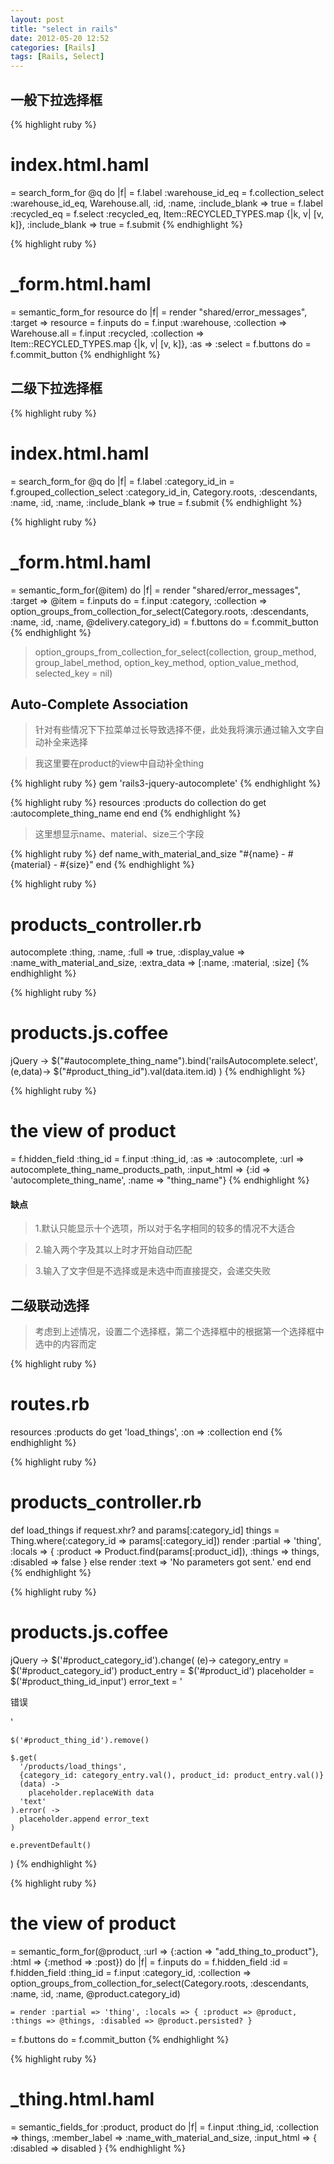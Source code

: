 ```yaml
---
layout: post
title: "select in rails"
date: 2012-05-20 12:52
categories: [Rails]
tags: [Rails, Select]
---
```


一般下拉选择框
--------------

{% highlight ruby %}
# index.html.haml
= search_form_for @q do |f|
  = f.label :warehouse_id_eq
  = f.collection_select :warehouse_id_eq, Warehouse.all, :id, :name, :include_blank => true
  = f.label :recycled_eq
  = f.select :recycled_eq, Item::RECYCLED_TYPES.map {|k, v| [v, k]}, :include_blank => true
  = f.submit
{% endhighlight %}

{% highlight ruby %}
# _form.html.haml
= semantic_form_for resource do |f|
  = render "shared/error_messages", :target => resource
  = f.inputs do
    = f.input :warehouse, :collection => Warehouse.all
    = f.input :recycled, :collection => Item::RECYCLED_TYPES.map {|k, v| [v, k]}, :as => :select
  = f.buttons do
    = f.commit_button
{% endhighlight %}

二级下拉选择框
--------------

{% highlight ruby %}
# index.html.haml
= search_form_for @q do |f|
  = f.label :category_id_in
  = f.grouped_collection_select :category_id_in, Category.roots, :descendants, :name, :id, :name, :include_blank => true
  = f.submit
{% endhighlight %}

{% highlight ruby %}
# _form.html.haml
= semantic_form_for(@item) do |f|
  = render "shared/error_messages", :target => @item
  = f.inputs do
    = f.input :category, :collection => option_groups_from_collection_for_select(Category.roots, :descendants, :name, :id, :name, @delivery.category_id)
  = f.buttons do
    = f.commit_button
{% endhighlight %}

> option_groups_from_collection_for_select(collection, group_method, group_label_method, option_key_method, option_value_method, selected_key = nil)

Auto-Complete Association
------------------------
> 针对有些情况下下拉菜单过长导致选择不便，此处我将演示通过输入文字自动补全来选择

> 我这里要在product的view中自动补全thing

{% highlight ruby %}
gem 'rails3-jquery-autocomplete'
{% endhighlight %}

{% highlight ruby %}
resources :products do
  collection do
    get :autocomplete_thing_name
  end
end
{% endhighlight %}

> 这里想显示name、material、size三个字段

{% highlight ruby %}
def name_with_material_and_size
  "#{name} - #{material} - #{size}"
end
{% endhighlight %}

{% highlight ruby %}
# products_controller.rb
autocomplete :thing, :name, :full => true, :display_value => :name_with_material_and_size, :extra_data => [:name, :material, :size]
{% endhighlight %}

{% highlight ruby %}
# products.js.coffee
jQuery ->
  $("#autocomplete_thing_name").bind('railsAutocomplete.select', (e,data)->
    $("#product_thing_id").val(data.item.id)
  )
{% endhighlight %}

{% highlight ruby %}
# the view of product
= f.hidden_field :thing_id
= f.input :thing_id, :as => :autocomplete, :url => autocomplete_thing_name_products_path, :input_html => {:id => 'autocomplete_thing_name', :name => "thing_name"}
{% endhighlight %}

#### 缺点

> 1.默认只能显示十个选项，所以对于名字相同的较多的情况不大适合

> 2.输入两个字及其以上时才开始自动匹配

> 3.输入了文字但是不选择或是未选中而直接提交，会递交失败

二级联动选择
------------

>  考虑到上述情况，设置二个选择框，第二个选择框中的根据第一个选择框中选中的内容而定

{% highlight ruby %}
# routes.rb
resources :products do
  get 'load_things', :on => :collection
end
{% endhighlight %}

{% highlight ruby %}
# products_controller.rb
def load_things
  if request.xhr? and params[:category_id]
    things = Thing.where(:category_id => params[:category_id])
    render :partial => 'thing', :locals => { :product => Product.find(params[:product_id]), :things => things, :disabled => false }
  else
    render :text => 'No parameters got sent.'
  end
end
{% endhighlight %}

{% highlight ruby %}
# products.js.coffee
jQuery ->
  $('#product_category_id').change( (e)->
    category_entry = $('#product_category_id')
    product_entry = $('#product_id')
    placeholder = $('#product_thing_id_input')
    error_text = '<p>错误</p>'

    $('#product_thing_id').remove()

    $.get(
      '/products/load_things',
      {category_id: category_entry.val(), product_id: product_entry.val()}
      (data) ->
        placeholder.replaceWith data
      'text'
    ).error( ->
      placeholder.append error_text
    )

    e.preventDefault()
  )
{% endhighlight %}

{% highlight ruby %}
# the view of product
= semantic_form_for(@product, :url => {:action => "add_thing_to_product"}, :html => {:method => :post}) do |f|
  = f.inputs do
    = f.hidden_field :id
    = f.hidden_field :thing_id
    = f.input :category_id, :collection => option_groups_from_collection_for_select(Category.roots, :descendants, :name, :id, :name, @product.category_id)

    = render :partial => 'thing', :locals => { :product => @product, :things => @things, :disabled => @product.persisted? }

  = f.buttons do
    = f.commit_button
{% endhighlight %}

{% highlight ruby %}
# _thing.html.haml
= semantic_fields_for :product, product do |f|
  = f.input :thing_id, :collection => things, :member_label => :name_with_material_and_size, :input_html => { :disabled => disabled }
{% endhighlight %}
